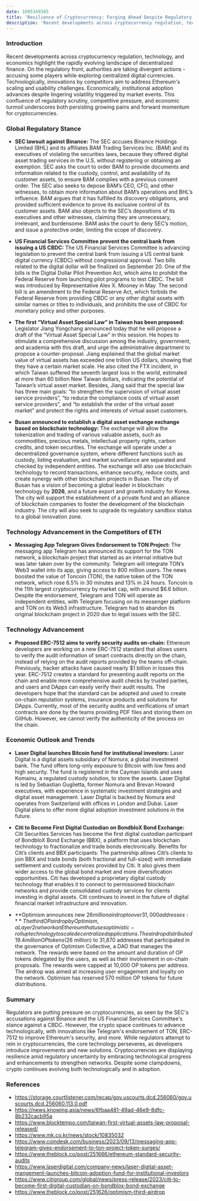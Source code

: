 ```yaml
---
date: 1695349385
title: 'Resilience of Cryptocurrency: Forging Ahead Despite Regulatory Pressure and Embracing Technological Evolution'
description: 'Recent developments across cryptocurrency regulation, technology, and economics highlight the rapidly evolving landscape of decentralized finance. On the regulatory front, authorities are taking divergent actions - accusing some players while exploring centralized digital currencies. Technologically, innovations by competitors aim to address scaling of Ethereum and usability challenges. Economically, institutional adoption advances despite lingering volatility triggered by market events. This confluence of regulatory scrutiny, competitive pressure, and economic turmoil underscores both persisting growing pains and forward momentum for cryptocurrencies.'
---
```


### **Introduction**

Recent developments across cryptocurrency regulation, technology, and economics highlight the rapidly evolving landscape of decentralized finance. On the regulatory front, authorities are taking divergent actions - accusing some players while exploring centralized digital currencies. Technologically, innovations by competitors aim to address Ethereum's scaling and usability challenges. Economically, institutional adoption advances despite lingering volatility triggered by market events. This confluence of regulatory scrutiny, competitive pressure, and economic turmoil underscores both persisting growing pains and forward momentum for cryptocurrencies.

### **Global Regulatory Stance**

- **SEC lawsuit against Binance:** The SEC accuses Binance Holdings Limited (BHL) and its affiliates BAM Trading Services Inc. (BAM) and its executives of violating the securities laws, because they offered digital asset trading services in the U.S. without registering or obtaining an exemption. SEC asks the court to order BAM to provide documents and information related to the custody, control, and availability of its customer assets, to ensure BAM complies with a previous consent order. The SEC also seeks to depose BAM’s CEO, CFO, and other witnesses, to obtain more information about BAM’s operations and BHL’s influence. BAM argues that it has fulfilled its discovery obligations, and provided sufficient evidence to prove its exclusive control of its customer assets. BAM also objects to the SEC’s depositions of its executives and other witnesses, claiming they are unnecessary, irrelevant, and burdensome. BAM asks the court to deny SEC’s motion, and issue a protective order, limiting the scope of discovery.

- **US Financial Services Committee prevent the central bank from issuing a US CBDC:** The US Financial Services Committee is advancing legislation to prevent the central bank from issuing a US central bank digital currency (CBDC) without congressional approval. Two bills related to the digital dollar will be finalized on September 20. One of the bills is the Digital Dollar Pilot Prevention Act, which aims to prohibit the Federal Reserve from launching pilot programs to test CBDC. The bill was introduced by Representative Alex X. Mooney in May. The second bill is an amendment to the Federal Reserve Act, which forbids the Federal Reserve from providing CBDC or any other digital assets with similar names or titles to individuals, and prohibits the use of CBDC for monetary policy and other purposes.

- **The first “Virtual Asset Special Law” in Taiwan has been proposed:** Legislator Jiang Yongchang announced today that he will propose a draft of the “Virtual Asset Special Law” in this session. He hopes to stimulate a comprehensive discussion among the industry, government, and academia with this draft, and urge the administrative department to propose a counter-proposal. Jiang explained that the global market value of virtual assets has exceeded one trillion US dollars, showing that they have a certain market scale. He also cited the FTX incident, in which Taiwan suffered the seventh largest loss in the world, estimated at more than 60 billion New Taiwan dollars, indicating the potential of Taiwan’s virtual asset market. Besides, Jiang said that the special law has three main goals: “to strengthen the supervision of virtual asset service providers”, “to reduce the compliance costs of virtual asset service providers”, and “to establish the order of the virtual asset market” and protect the rights and interests of virtual asset customers.

- **Busan announced to establish a digital asset exchange exchange based on blockchain technology:**  The exchange will allow the tokenization and trading of various valuable assets, such as commodities, precious metals, intellectual property rights, carbon credits, and token securities. The exchange will operate under a decentralized governance system, where different functions such as custody, listing evaluation, and market surveillance are separated and checked by independent entities. The exchange will also use blockchain technology to record transactions, enhance security, reduce costs, and create synergy with other blockchain projects in Busan. The city of Busan has a vision of becoming a global leader in blockchain technology by **2026**, and a future export and growth industry for Korea. The city will support the establishment of a private fund and an alliance of blockchain companies to foster the development of the blockchain industry. The city will also seek to upgrade its regulatory sandbox status to a global innovation zone.

### **Technology Advancement in the Competitors of ETH**

- **Messaging App Telegram Gives Endorsement to TON Project:** The messaging app Telegram has announced its support for the TON network, a blockchain project that started as an internal initiative but was later taken over by the community. Telegram will integrate TON’s Web3 wallet into its app, giving access to 800 million users. The news boosted the value of Toncoin (TON), the native token of the TON network, which rose 6.5% in 30 minutes and 13% in 24 hours. Toncoin is the 11th largest cryptocurrency by market cap, with around $6.6 billion. Despite the endorsement, Telegram and TON will operate as independent entities, with Telegram focusing on its messenger platform and TON on its Web3 infrastructure. Telegram had to abandon its original blockchain project in 2020 due to legal issues with the SEC.

### **Technology Advancement**

- **Proposed ERC-7512 aims to verify security audits on-chain:** Ethereum developers are working on a new ERC-7512 standard that allows users to verify the audit information of smart contracts directly on the chain, instead of relying on the audit reports provided by the teams off-chain. Previously, hacker attacks have caused nearly $1 billion in losses this year. ERC-7512 creates a standard for presenting audit reports on the chain and enable more comprehensive audit checks by trusted parties, and users and DApps can easily verify their audit results. The developers hope that the standard can be adopted and used to create on-chain reputation systems, insurance products and solutions for DApps. Currently, most of the security audits and verifications of smart contracts are done by the teams providing PDF files and storing them on GitHub. However, we cannot verify the authenticity of the process on the chain.

### **Economic Outlook and Trends**

- **Laser Digital launches Bitcoin fund for institutional investors:** Laser Digital is a digital assets subsidiary of Nomura, a global investment bank. The fund offers long-only exposure to Bitcoin with low fees and high security. The fund is registered in the Cayman Islands and uses Komainu, a regulated custody solution, to store the assets. Laser Digital is led by Sebastian Guglietta, former Nomura and Brevan Howard executives, with experience in systematic investment strategies and digital asset management. Laser Digital is backed by Nomura and operates from Switzerland with offices in London and Dubai. Laser Digital plans to offer more digital adoption investment solutions in the future.

- **Citi to Become First Digital Custodian on BondbloX Bond Exchange:** Citi Securities Services has become the first digital custodian participant of BondbloX Bond Exchange (BBX), a platform that uses blockchain technology to fractionalize and trade bonds electronically.
Benefits for Citi’s clients and BBX participants: The partnership allows Citi’s clients to join BBX and trade bonds (both fractional and full-sized) with immediate settlement and custody services provided by Citi. It also gives them wider access to the global bond market and more diversification opportunities. Citi has developed a proprietary digital custody technology that enables it to connect to permissioned blockchain networks and provide consolidated custody services for clients investing in digital assets. Citi continues to invest in the future of digital financial market infrastructure and innovation.

- **Optimism announces new $26 million airdrop to over 31,000 addresses:** The third OP airdrop by Optimism, a Layer 2 network on Ethereum that uses optimistic-rollup technology to scale decentralized applications. The airdrop distributed 19.4 million OP tokens ($26 million) to 31,870 addresses that participated in the governance of Optimism Collective, a DAO that manages the network. The rewards were based on the amount and duration of OP tokens delegated by the users, as well as their involvement in on-chain proposals. The rewards were capped at 10,000 OP tokens per address. The airdrop was aimed at increasing user engagement and loyalty on the network. Optimism has reserved 570 million OP tokens for future distributions.

### **Summary**

Regulators are putting pressure on cryptocurrencies, as seen by the SEC's accusations against Binance and the US Financial Services Committee's stance against a CBDC. However, the crypto space continues to advance technologically, with innovations like Telegram's endorsement of TON, ERC-7512 to improve Ethereum's security, and more. While regulators attempt to rein in cryptocurrencies, the core technology perseveres, as developers introduce improvements and new solutions. Cryptocurrencies are displaying resilience amid regulatory uncertainty by embracing technological progress and enhancements to strengthen networks. Despite some clampdowns, crypto continues evolving both technologically and in adoption.

### **References**

- <https://storage.courtlistener.com/recap/gov.uscourts.dcd.256060/gov.uscourts.dcd.256060.113.0.pdf>
- <https://news.knowing.asia/news/6fbaa481-49ad-46e9-8dfc-8b232cacb95a>
- <https://www.blocktempo.com/taiwan-first-virtual-assets-law-proposal-released/>
- <https://www.mk.co.kr/news/stock/10835032>
- <https://www.coindesk.com/business/2023/09/13/messaging-app-telegram-gives-endorsement-to-ton-project-token-surges/>
- <https://www.theblock.co/post/251666/ethereum-standard-security-audits>
- <https://www.laserdigital.com/company-news/laser-digital-asset-mangement-launches-bitcoin-adoption-fund-for-institutional-investors>
- <https://www.citigroup.com/global/news/press-release/2023/citi-to-become-first-digital-custodian-on-bondblox-bond-exchange>
- <https://www.theblock.co/post/251626/optimism-third-airdrop>